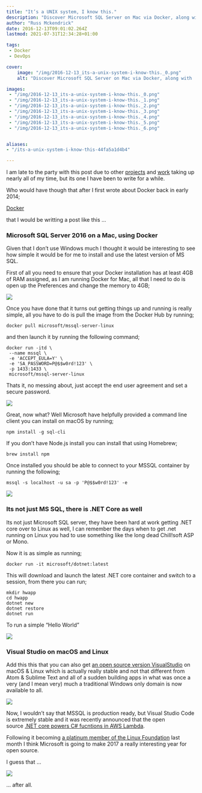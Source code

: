 ```yaml
---
title: "It’s a UNIX system, I know this."
description: "Discover Microsoft SQL Server on Mac via Docker, along with .NET Core & Visual Studio. A glimpse into technology's evolving integration."
author: "Russ Mckendrick"
date: 2016-12-13T09:01:02.264Z
lastmod: 2021-07-31T12:34:28+01:00

tags:
 - Docker
 - DevOps

cover:
    image: "/img/2016-12-13_its-a-unix-system-i-know-this._0.png" 
    alt: "Discover Microsoft SQL Server on Mac via Docker, along with .NET Core & Visual Studio. A glimpse into technology's evolving integration."

images:
 - "/img/2016-12-13_its-a-unix-system-i-know-this._0.png"
 - "/img/2016-12-13_its-a-unix-system-i-know-this._1.png"
 - "/img/2016-12-13_its-a-unix-system-i-know-this._2.png"
 - "/img/2016-12-13_its-a-unix-system-i-know-this._3.png"
 - "/img/2016-12-13_its-a-unix-system-i-know-this._4.png"
 - "/img/2016-12-13_its-a-unix-system-i-know-this._5.png"
 - "/img/2016-12-13_its-a-unix-system-i-know-this._6.png"


aliases:
- "/its-a-unix-system-i-know-this-44fa5a1d4b4"

---
```


I am late to the party with this post due to other [projects](https://media-glass.es/pre-order-docker-data-management-with-flocker-bed7b582e3a) and [work](http://www.node4.co.uk/) taking up nearly all of my time, but its one I have been to write for a while.

Who would have though that after I first wrote about Docker back in early 2014;

[Docker](https://media-glass.es/docker-516afc902732 "https://media-glass.es/docker-516afc902732")

that I would be writting a post like this …

### Microsoft SQL Server 2016 on a Mac, using Docker

Given that I don’t use Windows much I thought it would be interesting to see how simple it would be for me to install and use the latest version of MS SQL.

First of all you need to ensure that your Docker installation has at least 4GB of RAM assigned, as I am running Docker for Mac, all that I need to do is open up the Preferences and change the memory to 4GB;

![](/img/2016-12-13_its-a-unix-system-i-know-this._1.png)

Once you have done that it turns out getting things up and running is really simple, all you have to do is pull the image from the Docker Hub by running;

```
docker pull microsoft/mssql-server-linux
```

and then launch it by running the following command;

```
docker run -itd \
 --name mssql \
 -e 'ACCEPT_EULA=Y' \
 -e 'SA_PASSWORD=P@$$w0rd!123' \
 -p 1433:1433 \
 microsoft/mssql-server-linux
```

Thats it, no messing about, just accept the end user agreement and set a secure password.

![](/img/2016-12-13_its-a-unix-system-i-know-this._2.png)

Great, now what? Well Microsoft have helpfully provided a command line client you can install on macOS by running;

```
npm install -g sql-cli
```

If you don’t have Node.js install you can install that using Homebrew;

```
brew install npm
```

Once installed you should be able to connect to your MSSQL container by running the following;

```
mssql -s localhost -u sa -p 'P@$$w0rd!123' -e
```

![](/img/2016-12-13_its-a-unix-system-i-know-this._3.png)

### Its not just MS SQL, there is .NET Core as well

Its not just Microsoft SQL server, they have been hard at work getting .NET core over to Linux as well, I can remember the days when to get .net running on Linux you had to use something like the long dead Chill!soft ASP or Mono.

Now it is as simple as running;

```
docker run -it microsoft/dotnet:latest
```

This will download and launch the latest .NET core container and switch to a session, from there you can run;

```
mkdir hwapp
cd hwapp
dotnet new
dotnet restore
dotnet run
```

To run a simple “Hello World”

![](/img/2016-12-13_its-a-unix-system-i-know-this._4.png)

### Visual Studio on macOS and Linux

Add this this that you can also get [an open source version VisualStudio](http://code.visualstudio.com) on macOS & Linux which is actually really stable and not that different from Atom & Sublime Text and all of a sudden building apps in what was once a very (and I mean very) much a traditional Windows only domain is now available to all.

![](/img/2016-12-13_its-a-unix-system-i-know-this._5.png)

Now, I wouldn’t say that MSSQL is production ready, but Visual Studio Code is extremely stable and it was recently announced that the open source [.NET core powers C# fucntions in AWS Lambda](https://aws.amazon.com/blogs/compute/announcing-c-sharp-support-for-aws-lambda/).

Following it becoming [a platinum member of the Linux Foundation](https://www.linuxfoundation.org/press/press-release/microsoft-fortifies-commitment-to-open-source-becomes-linux-foundation-platinum-member) last month I think Microsoft is going to make 2017 a really interesting year for open source.

I guess that …

![](/img/2016-12-13_its-a-unix-system-i-know-this._6.png)

… after all.
